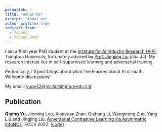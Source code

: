 ```yaml
---
permalink: /
title: "About me"
excerpt: "About me"
author_profile: true
redirect_from: 
  - /about/
  - /about.html
---
```


I am a first-year PhD student at the [Institute for AI Industry Research (AIR)](https://air.tsinghua.edu.cn), Tsinghua University, fortunately advised by [Prof. Jingjing Liu](https://air.tsinghua.edu.cn/info/1046/1201.htm) (aka JJ). My research interest lies in self-supervised learning and adversarial training.

Periodically, I'll post blogs about what I've learned about AI or math. Welcome discussions!

My email: yuqy22@mails.tsinghua.edu.cn∫

## Publication

**Qiying Yu**, Jieming Lou, Xianyuan Zhan, Qizhang Li, Wangmeng Zuo, Yang Liu and Jingjing Liu. [Adversarial Contrastive Learning via Asymmetric InfoNCE](https://arxiv.org/abs/2207.08374). ECCV 2022. [[code](https://github.com/yqy2001/A-InfoNCE)]
